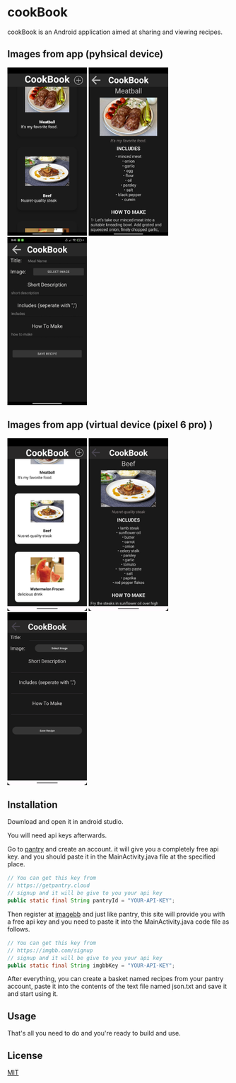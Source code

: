 # cookBook

cookBook is an Android application aimed at sharing and viewing recipes.

## Images from app (pyhsical device)

<img src="https://github.com/yesilOguz/cookBook/blob/main/imagesForREADME/main.jpg" width="180"> <img src="https://github.com/yesilOguz/cookBook/blob/main/imagesForREADME/recipe.jpg" width="180"> <img src="https://github.com/yesilOguz/cookBook/blob/main/imagesForREADME/add.jpg" width="180"> 

## Images from app (virtual device (pixel 6 pro) )

<img src="https://github.com/yesilOguz/cookBook/blob/main/imagesForREADME/mainScreen.png" width="180"> <img src="https://github.com/yesilOguz/cookBook/blob/main/imagesForREADME/recipeScreen.png" width="180"> <img src="https://github.com/yesilOguz/cookBook/blob/main/imagesForREADME/AddScreen.png" width="180"> 

## Installation

Download and open it in android studio.

You will need api keys afterwards.

Go to [pantry](https://getpantry.cloud) and create an account. it will give you a completely free api key. and you should paste it in the MainActivity.java file at the specified place.

```java
// You can get this key from
// https://getpantry.cloud
// signup and it will be give to you your api key
public static final String pantryId = "YOUR-API-KEY";
```

Then register at [imagebb](https://imgbb.com/signup) and just like pantry, this site will provide you with a free api key and you need to paste it into the MainActivity.java code file as follows.

```java
// You can get this key from
// https://imgbb.com/signup
// signup and it will be give to you your api key
public static final String imgbbKey = "YOUR-API-KEY";
```

After everything, you can create a basket named recipes from your pantry account, paste it into the contents of the text file named json.txt and save it and start using it.

## Usage

That's all you need to do and you're ready to build and use.

## License

[MIT](https://choosealicense.com/licenses/mit/)
